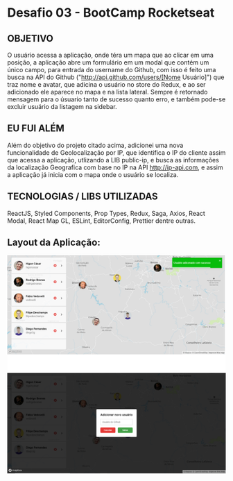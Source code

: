 # Desafio 03 - BootCamp Rocketseat

## OBJETIVO

O usuário acessa a aplicação, onde téra um mapa que ao clicar em uma posição, a aplicação abre um formulário em um modal que contém um único campo, para entrada do username do Github, com isso é feito uma busca na API do Github ("http://api.github.com/users/[Nome Usuário]") que traz nome e avatar, que adicina o usuário no store do Redux, e ao ser adicionado ele aparece no mapa e na lista lateral. Sempre é retornado mensagem para o úsuario tanto de sucesso quanto erro, e também pode-se excluir usuário da listagem na sidebar.

## EU FUI ALÉM

Além do objetivo do projeto citado acima, adicionei uma nova funcionalidade de Geolocalização por IP, que identifica o IP do cliente assim que acessa a aplicação, utlizando a LIB public-ip, e busca as informações da localização Geografica com base no IP na API http://ip-api.com, e assim a aplicação já inicia com o mapa onde o usuário se localiza.

## TECNOLOGIAS / LIBS UTILIZADAS

ReactJS, Styled Components, Prop Types, Redux, Saga, Axios, React Modal, React Map GL, ESLint, EditorConfig, Prettier dentre outras.

## Layout da Aplicação:

![Listagem](/assets/listagem.png)
![Novo](/assets/novo.PNG)
